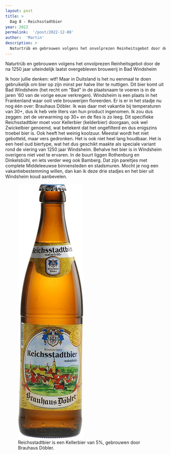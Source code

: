 ```yaml
---
layout: post
title: >
  Dag 8 - Reichsstadtbier
year: 2022
permalink:  '/post/2022-12-08'
author:  'Martin'
description: >
  Naturtrüb en gebrouwen volgens het onvolprezen Reinheitsgebot door de na 1250 jaar uiteindelijk laatst overgebleven brouwerij in Bad Windsheim
---
```

<p class='intro'><span class='dropcap'>N</span>aturtrüb en gebrouwen volgens het onvolprezen Reinheitsgebot door de na 1250 jaar uiteindelijk laatst overgebleven brouwerij in Bad Windsheim</p>

Ik hoor jullie denken: wtf! Maar in Duitsland is het nu eenmaal te doen gebruikelijk om bier op zijn minst per halve liter te nuttigen. Dit bier komt uit Bad Windsheim (het recht om "Bad" in de plaatsnaam te voeren is in de jaren '60 van de vorige eeuw verkregen). Windsheim is een plaats in het Frankenland waar ooit vele brouwerijen floreerden. Er is er in het stadje nu nog één over: Brauhaus Döbler. Ik was daar met vakantie bij temperaturen van 30+, dus ik heb vele liters van hun product ingenomen. Ik zou dus zeggen: zet de verwarming op 30+ en de fles is zo leeg.
Dit specifieke Reichsstadtbier moet voor Kellerbier (kelderbier) doorgaan, ook wel Zwickelbier genoemd, wat betekent dat het ongefilterd en dus enigszins troebel bier is. Ook heeft het weinig koolzuur. Meestal wordt het niet gebotteld, maar vers gedronken. Het is ook niet heel lang houdbaar. Het is een heel oud biertype, wat het dus geschikt maakte als speciale variant rond de viering van 1250 jaar Windsheim.
Behalve het bier is in Windsheim overigens niet veel te ervaren. In de buurt liggen Rothenburg en Dinkelsbühl, en iets verder weg ook Bamberg. Dat zijn pareltjes met complete Middeleeuwse binnensteden en stadsmuren. Mocht je nog een vakantiebestemming willen, dan kan ik deze drie stadjes en het bier uit Windsheim koud aanbevelen.

<figure><img src='/assets/img/beer_2022-12-08.jpg' alt=''/> <figcaption>Reichsstadtbier is een Kellerbier van 5%, gebrouwen door Brauhaus Döbler.</figcaption></figure>
